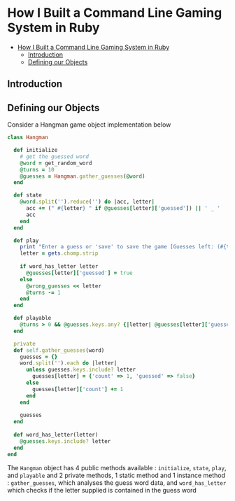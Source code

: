 # How I Built a Command Line Gaming System in Ruby

- [How I Built a Command Line Gaming System in Ruby](#how-i-built-a-command-line-gaming-system-in-ruby)
  - [Introduction](#introduction)
  - [Defining our Objects](#defining-our-objects)

## Introduction
## Defining our Objects

Consider a Hangman game object implementation below

```rb
class Hangman

  def initialize
    # get the guessed word
    @word = get_random_word
    @turns = 10
    @guesses = Hangman.gather_guesses(@word)
  end

  def state
    @word.split('').reduce('') do |acc, letter|
      acc += (" #{letter} " if @guesses[letter]['guessed']) || ' _ '
      acc
    end
  end

  def play
    print "Enter a guess or 'save' to save the game [Guesses left: (#{turns})]: "
    letter = gets.chomp.strip
    
    if word_has_letter letter
      @guesses[letter]['guessed'] = true
    else
      @wrong_guesses << letter
      @turns -= 1
    end
  end

  def playable
    @turns > 0 && @guesses.keys.any? {|letter| @guesses[letter]['guessed'] == false}
  end

  private
  def self.gather_guesses(word)
    guesses = {}
    word.split('').each do |letter|
      unless guesses.keys.include? letter
        guesses[letter] = {'count' => 1, 'guessed' => false}
      else
        guesses[letter]['count'] += 1
      end
    end
    
    guesses
  end
  
  def word_has_letter(letter)
    @guesses.keys.include? letter
  end
end
```

The `Hangman` object has 4 public methods available : `initialize`, `state`, `play`, and `playable` and 2 private methods, 1 static method and 1 instance method : `gather_guesses`, which analyses the guess word data, and `word_has_letter` which checks if the letter supplied is contained in the guess word